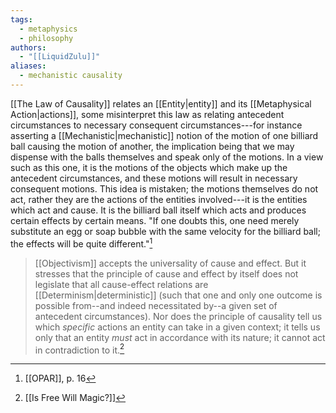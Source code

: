 ```yaml
---
tags:
  - metaphysics
  - philosophy
authors:
  - "[[LiquidZulu]]"
aliases:
  - mechanistic causality
---
```

[[The Law of Causality]] relates an [[Entity|entity]] and its [[Metaphysical Action|actions]], some misinterpret this law as relating antecedent circumstances to necessary consequent circumstances---for instance asserting a [[Mechanistic|mechanistic]] notion of the motion of one billiard ball causing the motion of another, the implication being that we may dispense with the balls themselves and speak only of the motions. In a view such as this one, it is the motions of the objects which make up the antecedent circumstances, and these motions will result in necessary consequent motions. This idea is mistaken; the motions themselves do not act, rather they are the actions of the entities involved---it is the entities which act and cause. It is the billiard ball itself which acts and produces certain effects by certain means. "If one doubts this, one need merely substitute an egg or soap bubble with the same velocity for the billiard ball; the effects will be quite different."[^1]

>[[Objectivism]] accepts the universality of cause and effect. But it stresses that the principle of cause and effect by itself does not legislate that all cause-effect relations are [[Determinism|deterministic]] (such that one and only one outcome is possible from--and indeed necessitated by--a given set of antecedent circumstances). Nor does the principle of causality tell us which _specific_ actions an entity can take in a given context; it tells us only that an entity _must_ act in accordance with its nature; it cannot act in contradiction to it.[^2]

[^1]: [[OPAR]], p. 16
[^2]: [[Is Free Will Magic?]]